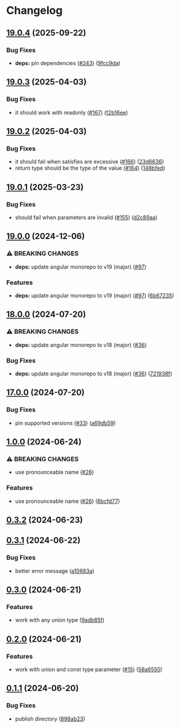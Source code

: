 # Changelog

## [19.0.4](https://github.com/soc221b/ngx-exhaustive-check/compare/v19.0.3...v19.0.4) (2025-09-22)


### Bug Fixes

* **deps:** pin dependencies ([#243](https://github.com/soc221b/ngx-exhaustive-check/issues/243)) ([9fcc9da](https://github.com/soc221b/ngx-exhaustive-check/commit/9fcc9dafc396be022dcf32efa068222309dcdc00))

## [19.0.3](https://github.com/soc221b/ngx-exhaustive-check/compare/v19.0.2...v19.0.3) (2025-04-03)


### Bug Fixes

* it should work with readonly ([#167](https://github.com/soc221b/ngx-exhaustive-check/issues/167)) ([f2b16ee](https://github.com/soc221b/ngx-exhaustive-check/commit/f2b16ee53d5ac2a5a4a4c87520e272db2a930337))

## [19.0.2](https://github.com/soc221b/ngx-exhaustive-check/compare/19.0.1...v19.0.2) (2025-04-03)


### Bug Fixes

* it should fail when satisfies are excessive ([#166](https://github.com/soc221b/ngx-exhaustive-check/issues/166)) ([23d6636](https://github.com/soc221b/ngx-exhaustive-check/commit/23d6636fa586411b21764131be92bfb04c4632c5))
* return type should be the type of the value ([#164](https://github.com/soc221b/ngx-exhaustive-check/issues/164)) ([148bfed](https://github.com/soc221b/ngx-exhaustive-check/commit/148bfed527fa37d1c0c48864e07b4f4795adc42e))

## [19.0.1](https://github.com/soc221b/ngx-exhaustive-check/compare/19.0.0...v19.0.1) (2025-03-23)


### Bug Fixes

* should fail when parameters are invalid ([#155](https://github.com/soc221b/ngx-exhaustive-check/issues/155)) ([d2c89aa](https://github.com/soc221b/ngx-exhaustive-check/commit/d2c89aac173261d844c97bffd843d896810cfd56))

## [19.0.0](https://github.com/soc221b/ngx-exhaustive-check/compare/18.0.0...v19.0.0) (2024-12-06)


### ⚠ BREAKING CHANGES

* **deps:** update angular monorepo to v19 (major) ([#97](https://github.com/soc221b/ngx-exhaustive-check/issues/97))

### Features

* **deps:** update angular monorepo to v19 (major) ([#97](https://github.com/soc221b/ngx-exhaustive-check/issues/97)) ([6b67235](https://github.com/soc221b/ngx-exhaustive-check/commit/6b67235982e59252dc1229c1977d2dcdac846ce1))

## [18.0.0](https://github.com/soc221b/ngx-exhaustive-check/compare/17.0.0...v18.0.0) (2024-07-20)


### ⚠ BREAKING CHANGES

* **deps:** update angular monorepo to v18 (major) ([#36](https://github.com/soc221b/ngx-exhaustive-check/issues/36))

### Bug Fixes

* **deps:** update angular monorepo to v18 (major) ([#36](https://github.com/soc221b/ngx-exhaustive-check/issues/36)) ([721938f](https://github.com/soc221b/ngx-exhaustive-check/commit/721938f357cfaf424cb795001b7bd4ca8ff6a23e))

## [17.0.0](https://github.com/soc221b/ngx-exhaustive-check/compare/1.0.0...v17.0.0) (2024-07-20)


### Bug Fixes

* pin supported versions ([#33](https://github.com/soc221b/ngx-exhaustive-check/issues/33)) ([a69db59](https://github.com/soc221b/ngx-exhaustive-check/commit/a69db59c2031a5f326410548351259bdcc7b908f))

## [1.0.0](https://github.com/soc221b/ngx-exhaustive-check/compare/0.3.2...v1.0.0) (2024-06-24)


### ⚠ BREAKING CHANGES

* use pronounceable name ([#26](https://github.com/soc221b/ngx-exhaustive-check/issues/26))

### Features

* use pronounceable name ([#26](https://github.com/soc221b/ngx-exhaustive-check/issues/26)) ([8bcfd77](https://github.com/soc221b/ngx-exhaustive-check/commit/8bcfd77538057240d1259f8770ed15c752d93631))

## [0.3.2](https://github.com/soc221b/ngx-exhaustive-check/compare/0.3.1...v0.3.2) (2024-06-23)

## [0.3.1](https://github.com/soc221b/ngx-exhaustive-check/compare/0.3.0...v0.3.1) (2024-06-22)


### Bug Fixes

* better error message ([a10683a](https://github.com/soc221b/ngx-exhaustive-check/commit/a10683aa842585b88e8289ba1401e9f8924cdada))

## [0.3.0](https://github.com/soc221b/ngx-exhaustive-check/compare/0.2.1...v0.3.0) (2024-06-21)


### Features

* work with any union type ([9adb85f](https://github.com/soc221b/ngx-exhaustive-check/commit/9adb85f46db4787a356999365d6ca09a1b084037))

## [0.2.0](https://github.com/soc221b/ngx-exhaustive-check/compare/0.1.1...v0.2.0) (2024-06-21)


### Features

* work with union and const type parameter ([#15](https://github.com/soc221b/ngx-exhaustive-check/issues/15)) ([58a6550](https://github.com/soc221b/ngx-exhaustive-check/commit/58a655052f24e429ce749e1e74a66ae497b2a4e5))

## [0.1.1](https://github.com/soc221b/ngx-exhaustive-check/compare/0.1.0...v0.1.1) (2024-06-20)


### Bug Fixes

* publish directory ([898ab23](https://github.com/soc221b/ngx-exhaustive-check/commit/898ab2319bc92674a16873a3ee21fa5ca2004346))
